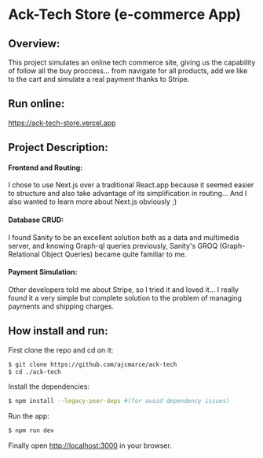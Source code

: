# Ack-Tech Store (e-commerce App)
## Overview:

This project simulates an online tech commerce site, giving us the capability of follow all the buy proccess... from navigate for all products, add we like to the cart and simulate a real payment thanks to Stripe.

## Run online:
https://ack-tech-store.vercel.app

## Project Description:
#### Frontend and Routing:
  I chose to use Next.js over a traditional React.app because it seemed easier to structure and also take advantage of its simplification in routing... And I also wanted to learn more about Next.js obviously ;) 
#### Database CRUD:
I found Sanity to be an excellent solution both as a data and multimedia server, and knowing Graph-ql queries previously, Sanity's GROQ (Graph-Relational Object Queries) became quite familiar to me.
#### Payment Simulation:
Other developers told me about Stripe, so I tried it and loved it... I really found it a very simple but complete solution to the problem of managing payments and shipping charges.

## How install and run:
First clone the repo and cd on it:
```bash
$ git clone https://github.com/ajcmarce/ack-tech
$ cd ./ack-tech
```
Install the dependencies:
```bash
$ npm install --legacy-peer-deps #(for avoid dependency issues)
```
Run the app:
```bash
$ npm run dev
```
Finally open [http://localhost:3000](http://localhost:3000) in your browser.
